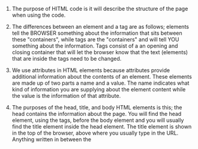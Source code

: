 1. The purpose of HITML code is it will describe the structure of the page when using the code.

2. The differences between an element and a tag are as follows; elements tell the BROWSER something about the information that sits between these "containers", while tags are the "containers" and will tell YOU something about the information. Tags consist of a an opening and closing container that will let the browser know that the text (elements) that are inside the tags need to be changed.

3. We use attributes in HTML elements because attributes provide additional information about the contents of an element. These elements are made up of two parts a name and a value. The name indicates what kind of information you are supplying about the element content while the value is the information of that attribute.

4. The purposes of the head, title, and body HTML elements is this; the head contains the information about the page. You will find the head element, using the <head> tags, before the body element and you will usually find the title element inside the head element. The title element is shown in the top of the browser, above where you usually type in the URL. Anything written in between the <title> tags will appear there. The body element has all the information that is shown in the main browser window. You must use the <body> tags to trap all the elements in to make the text show in this location.

5. When viewing the source of a website you must start off by going to your web browser's View menu, go down to developer, and click on View source. That is how you will view the source.

6. Five different HTML elements are; <h1>-<h6><h/1></h6> this represents different sizes of headings, h1 being the largest vs. h6 being the smallest. <b></b> this makes the elements inside the tag bold. <i></i> this makes the elements inside the tag italic. <sub></sub> this makes the elements inside the tag subscript, i.e, the 2 in H20 is subscript. <br  /> this causes line breaks in the middle of a paragraph. These are five different HTML elements.

7. An empty element is when there is only one tag, no opening or closing tag. These are written differently than other HTML elements. Before the closing angled bracket of an empty element there will be a space and a forward slash character, causing this to be an empty element.

8. Semantic markup provides extra information. An example would be writing something as a quotation to describe who said it. Another example would be describing an abbreviation.

9. The three new semantic elements introduced in HTML 5 are <header>, <nav>m and <article>.

https://codepen.io/Jdilullo/pen/bGdNvYB
